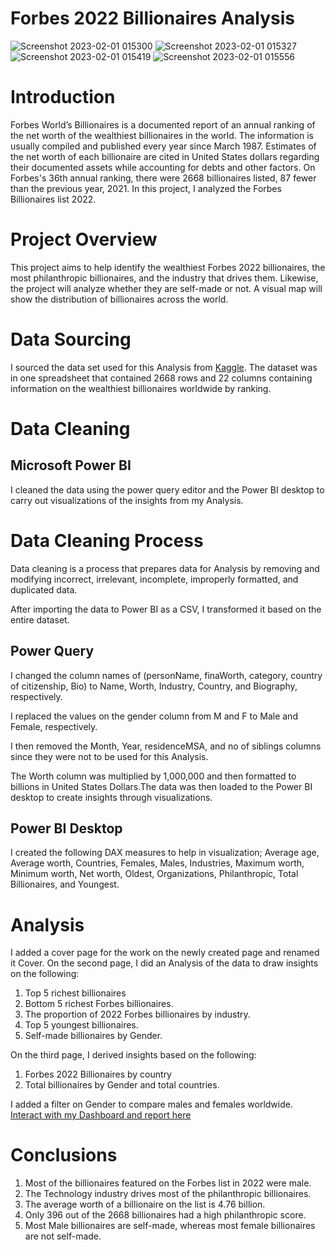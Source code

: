 # Forbes 2022 Billionaires Analysis

![Screenshot 2023-02-01 015300](https://user-images.githubusercontent.com/110452335/215908764-c6a2a188-d90e-425d-820c-04351f7df17d.png) ![Screenshot 2023-02-01 015327](https://user-images.githubusercontent.com/110452335/215908971-bd16b3fb-d6ce-4da1-ae99-cf4959787423.png)
![Screenshot 2023-02-01 015419](https://user-images.githubusercontent.com/110452335/215908985-2a97854b-f3c3-4b13-a57d-62591c6d543f.png)
![Screenshot 2023-02-01 015556](https://user-images.githubusercontent.com/110452335/215909004-cefa86ca-16f6-4d1e-8132-444cd014f622.png)

# Introduction
Forbes World’s Billionaires is a documented report of an annual ranking of the net worth of the wealthiest billionaires in the world. The information is usually compiled and published every year since March 1987. Estimates of the net worth of each billionaire are cited in United States dollars regarding their documented assets while accounting for debts and other factors. On Forbes's 36th annual ranking, there were 2668 billionaires listed, 87 fewer than the previous year, 2021. 
In this project, I analyzed the Forbes Billionaires list 2022.

# Project Overview
This project aims to help identify the wealthiest Forbes 2022 billionaires, the most philanthropic billionaires, and the industry that drives them. Likewise, the project will analyze whether they are self-made or not. A visual map will show the distribution of billionaires across the world.

# Data Sourcing
I sourced the data set used for this Analysis from [Kaggle]( https://www.kaggle.com/datasets/jjdaguirre/forbes-billionaires-2022).
The dataset was in one spreadsheet that contained 2668 rows and 22 columns containing information on the wealthiest billionaires worldwide by ranking.

# Data Cleaning

## Microsoft Power BI
I cleaned the data using the power query editor and the Power BI desktop to carry out visualizations of the insights from my Analysis.

# Data Cleaning Process
Data cleaning is a process that prepares data for Analysis by removing and modifying incorrect, irrelevant, incomplete, improperly formatted, and duplicated data.

After importing the data to Power BI as a CSV, I transformed it based on the entire dataset.

## Power Query
I changed the column names of (personName, finaWorth, category, country of citizenship, Bio)  to Name, Worth, Industry, Country, and Biography, respectively.

I replaced the values on the gender column from M and F to Male and Female, respectively.

I then removed the Month, Year, residenceMSA, and no of siblings columns since they were not to be used for this Analysis.

The Worth column was multiplied by 1,000,000 and then formatted to billions in United States Dollars.The data was then loaded to the Power BI desktop to create insights through visualizations.

## Power BI Desktop
I created the following DAX measures to help in visualization; Average age, Average worth, Countries, Females, Males, Industries, Maximum worth, Minimum worth, Net worth, Oldest, Organizations, Philanthropic, Total Billionaires, and Youngest.

# Analysis
I added a cover page for the work on the newly created page and renamed it Cover. On the second page, I did an Analysis of the data to draw insights on the following:
1.	Top 5 richest billionaires
2.  Bottom 5 richest Forbes billionaires.
2.	The proportion of 2022 Forbes billionaires by industry.
3.	Top 5 youngest billionaires.
4.	Self-made billionaires by Gender.

On the third page, I derived insights based on the following:
1.	Forbes 2022 Billionaires by country
2.	Total billionaires by Gender and total countries.

I added a filter on Gender to compare males and females worldwide.
[Interact with my Dashboard and report here](https://drive.google.com/drive/folders/1RWERDoByVdB6YO_c68NKY_LcRGVz8w2W?usp=sharing)

# Conclusions
1.	Most of the billionaires featured on the Forbes list in 2022 were male.
2.	The Technology industry drives most of the philanthropic billionaires.
3.	The average worth of a billionaire on the list is 4.76 billion.
4.	Only 396 out of the 2668 billionaires had a high philanthropic score.
5.	Most Male billionaires are self-made, whereas most female billionaires are not self-made.
